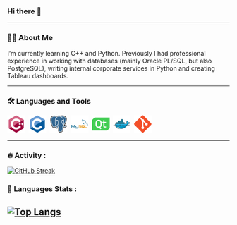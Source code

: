 
### Hi there 👋

---
### :man_technologist: About Me
I’m currently learning C++ and Python.
Previously I had professional experience in working with databases (mainly Oracle PL/SQL, but also PostgreSQL), writing internal corporate services in Python and creating Tableau dashboards.

---

### :hammer_and_wrench: Languages and Tools
<div>
  <img src="images/cplusplus-original.svg" title="C++" alt="C++" width="40" height="40"/>&nbsp;
  <img src="images/c-original.svg" title="C" alt="C" width="40" height="40"/>&nbsp;
  <!--<img src="images/python-original.svg" title="Python" alt="Python" width="40" height="40"/>&nbsp;-->
  <img src="images/postgresql-original.svg" title="postgresql" alt="postgresql" width="40" height="40"/>&nbsp;
  <img src="images/mysql-original-wordmark.svg" title="mysql" alt="mysql" width="40" height="40"/>&nbsp;
  <img src="images/qt-original.svg" title="Qt" alt="Qt" width="40" height="40"/>&nbsp;
  <img src="images/docker-original.svg" title="Docker" alt="Docker" width="40" height="40"/>&nbsp;
  <!--<img src="images/cmake-original-wordmark.svg" title="CMake" alt="CMake" width="40" height="40"/>&nbsp;-->
  <img src="images/git-original.svg" title="Git" alt="Git" width="40" height="40"/>&nbsp;
</div>

---

### :fire: Activity :
[![GitHub Streak](http://github-readme-streak-stats.herokuapp.com?user=punkertron&theme=dark&background=000000)](https://git.io/streak-stats)

### :tongue: Languages Stats :
[![Top Langs](https://github-readme-stats.vercel.app/api/top-langs/?username=punkertron&layout=compact&theme=vision-friendly-dark)](https://github.com/anuraghazra/github-readme-stats)
---

<!--
**punkertron/punkertron** is a ✨ _special_ ✨ repository because its `README.md` (this file) appears on your GitHub profile.

Here are some ideas to get you started:

- 🔭 I’m currently working on ...
- 🌱 I’m currently learning ...
- 👯 I’m looking to collaborate on ...
- 🤔 I’m looking for help with ...
- 💬 Ask me about ...
- 📫 How to reach me: ...
- 😄 Pronouns: ...
- ⚡ Fun fact: ...
-->
